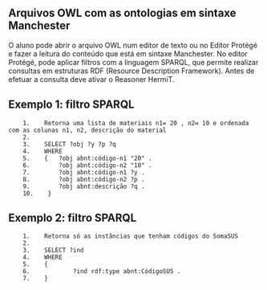 
## Arquivos OWL com as ontologias em sintaxe Manchester

O aluno pode abrir o arquivo OWL num editor de texto ou no Editor Protégé e fazer a leitura do conteúdo que está em sintaxe Manchester.
No editor Protégé, pode aplicar filtros com a linguagem SPARQL, que permite realizar consultas em estruturas RDF (Resource Description Framework).
Antes de efetuar a consulta deve ativar o Reasoner HermiT. 

## Exemplo 1: filtro SPARQL
  
        1.    Retorna uma lista de materiais n1= 20 , n2= 10 e ordenada com as colunas n1, n2, descrição do material
        2.
        3.    SELECT ?obj ?y ?p ?q
        4.    WHERE
        5.    {   ?obj abnt:código-n1 "20" .
        6.        ?obj abnt:código-n2 "10" .
        7.        ?obj abnt:código-n1 ?y .
        8.        ?obj abnt:código-n2 ?p .
        9.        ?obj abnt:descrição ?q .
        10.    }

## Exemplo 2: filtro SPARQL 

        1.    Retorna só as instâncias que tenham códigos do SomaSUS
        2.
        3.    SELECT ?ind
        4.    WHERE
        5.    {   
        6.            ?ind rdf:type abnt:CódigoSUS .
        7.    }
      
